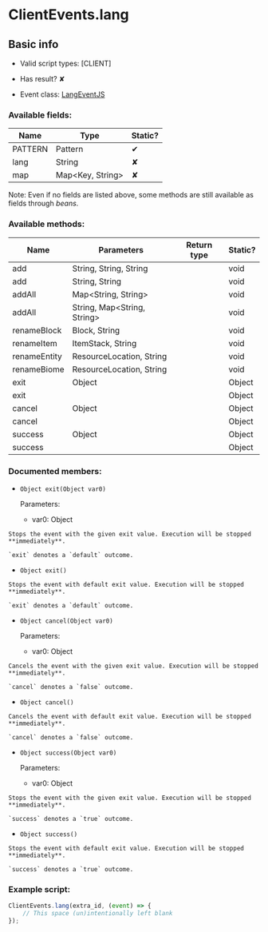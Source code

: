 # ClientEvents.lang

## Basic info

- Valid script types: [CLIENT]

- Has result? ✘

- Event class: [LangEventJS](https://github.com/KubeJS-Mods/KubeJS/tree/2001/common/src/main/java/dev/latvian/mods/kubejs/client/LangEventJS.java)

### Available fields:

| Name | Type | Static? |
| ---- | ---- | ------- |
| PATTERN | Pattern | ✔ |
| lang | String | ✘ |
| map | Map<Key, String> | ✘ |

Note: Even if no fields are listed above, some methods are still available as fields through *beans*.

### Available methods:

| Name | Parameters | Return type | Static? |
| ---- | ---------- | ----------- | ------- |
| add | String, String, String |  | void | ✘ |
| add | String, String |  | void | ✘ |
| addAll | Map<String, String> |  | void | ✘ |
| addAll | String, Map<String, String> |  | void | ✘ |
| renameBlock | Block, String |  | void | ✘ |
| renameItem | ItemStack, String |  | void | ✘ |
| renameEntity | ResourceLocation, String |  | void | ✘ |
| renameBiome | ResourceLocation, String |  | void | ✘ |
| exit | Object |  | Object | ✘ |
| exit |  |  | Object | ✘ |
| cancel | Object |  | Object | ✘ |
| cancel |  |  | Object | ✘ |
| success | Object |  | Object | ✘ |
| success |  |  | Object | ✘ |


### Documented members:

- `Object exit(Object var0)`

  Parameters:
  - var0: Object

```
Stops the event with the given exit value. Execution will be stopped **immediately**.

`exit` denotes a `default` outcome.
```

- `Object exit()`
```
Stops the event with default exit value. Execution will be stopped **immediately**.

`exit` denotes a `default` outcome.
```

- `Object cancel(Object var0)`

  Parameters:
  - var0: Object

```
Cancels the event with the given exit value. Execution will be stopped **immediately**.

`cancel` denotes a `false` outcome.
```

- `Object cancel()`
```
Cancels the event with default exit value. Execution will be stopped **immediately**.

`cancel` denotes a `false` outcome.
```

- `Object success(Object var0)`

  Parameters:
  - var0: Object

```
Stops the event with the given exit value. Execution will be stopped **immediately**.

`success` denotes a `true` outcome.
```

- `Object success()`
```
Stops the event with default exit value. Execution will be stopped **immediately**.

`success` denotes a `true` outcome.
```



### Example script:

```js
ClientEvents.lang(extra_id, (event) => {
	// This space (un)intentionally left blank
});
```

